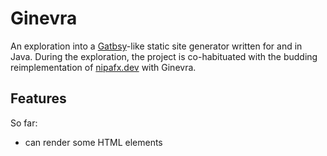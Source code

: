 # Ginevra

An exploration into a [Gatbsy](https://www.gatsbyjs.com/)-like static site generator written for and in Java.
During the exploration, the project is co-habituated with the budding reimplementation of [nipafx.dev](https://nipafx.dev) with Ginevra.

## Features

So far:

* can render some HTML elements 